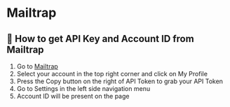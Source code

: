 # Mailtrap

## 🔐 How to get API Key and Account ID from Mailtrap

1. Go to [Mailtrap](https://mailtrap.io/home)
2. Select your account in the top right corner and click on My Profile
3. Press the Copy button on the right of API Token to grab your API Token
4. Go to Settings in the left side navigation menu
5. Account ID will be present on the page

